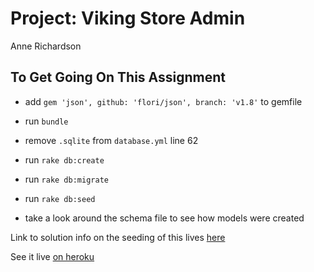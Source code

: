 Project: Viking Store Admin
========================

Anne Richardson

## To Get Going On This Assignment
- add `gem 'json', github: 'flori/json', branch: 'v1.8'` to gemfile
- run `bundle`
- remove `.sqlite` from `database.yml` line 62
- run `rake db:create`
- run `rake db:migrate`
- run `rake db:seed`

- take a look around the schema file to see how models were created

Link to solution info on the seeding of this lives [here](https://gist.github.com/betweenparentheses/0b6b325ceaaea76a521d)

See it live [on heroku](https://project-viking-store.herokuapp.com/admin/products)
